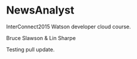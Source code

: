 NewsAnalyst
===========

InterConnect2015 Watson developer cloud course. 

Bruce Slawson & Lin Sharpe

Testing pull update.
